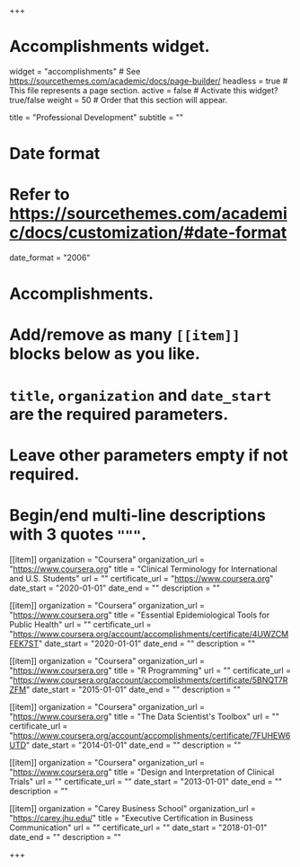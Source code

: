 +++
# Accomplishments widget.
widget = "accomplishments"  # See https://sourcethemes.com/academic/docs/page-builder/
headless = true  # This file represents a page section.
active = false  # Activate this widget? true/false
weight = 50  # Order that this section will appear.

title = "Professional Development"
subtitle = ""

# Date format
#   Refer to https://sourcethemes.com/academic/docs/customization/#date-format
 date_format = "2006"

# Accomplishments.
#   Add/remove as many `[[item]]` blocks below as you like.
#   `title`, `organization` and `date_start` are the required parameters.
#   Leave other parameters empty if not required.
#   Begin/end multi-line descriptions with 3 quotes `"""`.

[[item]]
  organization = "Coursera"
  organization_url = "https://www.coursera.org"
  title = "Clinical Terminology for International and U.S. Students"
  url = ""
  certificate_url = "https://www.coursera.org"
  date_start = "2020-01-01"
  date_end = ""
  description = ""

[[item]]
  organization = "Coursera"
  organization_url = "https://www.coursera.org"
  title = "Essential Epidemiological Tools for Public Health"
  url = ""
  certificate_url = "https://www.coursera.org/account/accomplishments/certificate/4UWZCMFEK7ST"
  date_start = "2020-01-01"
  date_end = ""
  description = ""

  [[item]]
  organization = "Coursera"
  organization_url = "https://www.coursera.org"
  title = "R Programming"
  url = ""
  certificate_url = "https://www.coursera.org/account/accomplishments/certificate/5BNQT7RZFM"
  date_start = "2015-01-01"
  date_end = ""
  description = ""

  [[item]]
  organization = "Coursera"
  organization_url = "https://www.coursera.org"
  title = "The Data Scientist's Toolbox"
  url = ""
  certificate_url = "https://www.coursera.org/account/accomplishments/certificate/7FUHEW6UTD"
  date_start = "2014-01-01"
  date_end = ""
  description = ""

  [[item]]
  organization = "Coursera"
  organization_url = "https://www.coursera.org"
  title = "Design and Interpretation of Clinical Trials"
  url = ""
  certificate_url = ""
  date_start = "2013-01-01"
  date_end = ""
  description = ""
  
[[item]]
  organization = "Carey Business School"
  organization_url = "https://carey.jhu.edu/"
  title = "Executive Certification in Business Communication"
  url = ""
  certificate_url = ""
  date_start = "2018-01-01"
  date_end = ""
  description = ""


  

+++
